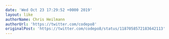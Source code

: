 ```yaml
---
date: 'Wed Oct 23 17:29:52 +0000 2019'
layout: like
authorName: Chris Heilmann
authorUrl: 'https://twitter.com/codepo8'
originalPost: 'https://twitter.com/codepo8/status/1187058572183642113'
---
```

